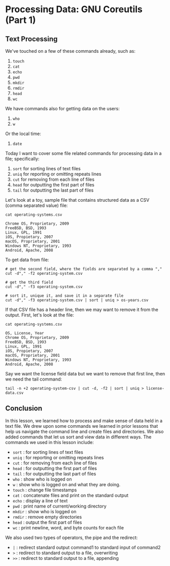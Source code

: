 # Processing Data: GNU Coreutils (Part 1)

## Text Processing

We've touched on a few of these commands already, such as:

1. ``touch``
1. ``cat``
1. ``echo``
1. ``pwd``
1. ``mkdir``
1. ``rmdir``
1. ``head``
1. ``wc``

We have commands also for getting data on the users:

1. ``who``
1. ``w``

Or the local time:

1. ``date``

Today I want to cover some file related commands for processing data in a file; specifically:

1. ``sort`` for sorting lines of text files
1. ``uniq`` for reporting or omitting repeats lines
1. ``cut`` for removing from each line of files
1. ``head`` for outputting the first part of files
1. ``tail`` for outputting the last part of files

Let's look at a toy, sample file that contains structured data as a CSV (comma separated value) file:

```
cat operating-systems.csv

Chrome OS, Proprietary, 2009
FreeBSD, BSD, 1993
Linux, GPL, 1991
iOS, Propietary, 2007
macOS, Proprietary, 2001
Windows NT, Proprietary, 1993
Android, Apache, 2008
```

To get data from file:

```
# get the second field, where the fields are separated by a comma ","
cut -d"," -f2 operating-system.csv

# get the third field
cut -d"," -f3 operating-system.csv

# sort it, unique it, and save it in a separate file
cut -d"," -f3 operating-system.csv | sort | uniq > os-years.csv
```

If that CSV file has a header line, then we may want to remove it from the output. First, let's look at the file:

```
cat operating-systems.csv

OS, License, Year
Chrome OS, Proprietary, 2009
FreeBSD, BSD, 1993
Linux, GPL, 1991
iOS, Propietary, 2007
macOS, Proprietary, 2001
Windows NT, Proprietary, 1993
Android, Apache, 2008
```

Say we want the license field data but we want to remove that first line, then we need the tail command:

```
tail -n +2 operating-system-csv | cut -d, -f2 | sort | uniq > license-data.csv
```

## Conclusion

In this lesson, we learned how to process and make sense of data held in a text file. We drew upon some commands we learned in prior lessons that help us navigate the command line and create files and directories. We also added commands that let us sort and view data in different ways. The commands we used in this lesson include:

- ``sort`` : for sorting lines of text files
- ``uniq`` : for reporting or omitting repeats lines
- ``cut`` : for removing from each line of files
- ``head`` : for outputting the first part of files
- ``tail`` : for outputting the last part of files
- ``who``  : show who is logged on
- ``w`` : show who is logged on and what they are doing.
- ``touch`` : change file timestamps
- ``cat`` : concatenate files and print on the standard output
- ``echo`` : display a line of text
- ``pwd`` : print name of current/working directory
- ``mkdir`` : show who is logged on
- ``rmdir`` : remove empty directories
- ``head`` : output the first part of files
- ``wc`` : print newline, word, and byte counts for each file

We also used two types of operators, the pipe and the redirect:

- ``|`` : redirect standard output command1 to standard input of command2
- ``>`` : redirect to standard output to a file, overwriting
- ``>>`` : redirect to standard output to a file, appending

